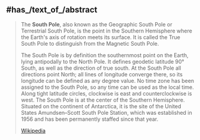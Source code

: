 ﻿---
has_id_wikidata: Q933
instance_of: "[[_Standards/WikiData/WD~geographical_pole,183273]]"
partially_coincident_with: "[[_Standards/WikiData/WD~Amundsen–Scott_South_Pole_Station,243307]]"
different_from:
- "[[_Standards/WikiData/WD~South_Magnetic_Pole,1043682]]"
- "[[_Standards/WikiData/WD~south_geomagnetic_pole,63245219]]"
part_of: "[[_Standards/WikiData/WD~Earth's_poles,3907660]]"
located_in_time_zone:
- '[[_Standards/WikiData/WD~Antarctica_South_Pole,4771024]]'
Köppen_climate_classification: "[[_Standards/WikiData/WD~ice_cap_climate,5985406]]"
said_to_be_the_same_as: "[[_Standards/WikiData/WD~Geographic_South_Pole,13135825]]"
described_by_source:
- "[[_Standards/WikiData/WD~Great_Soviet_Encyclopedia_(1926–1947),20078554]]"
- "[[_Standards/WikiData/WD~Small_Soviet_Encyclopedia,66386517]]"
- "[[_Standards/WikiData/WD~Armenian_Soviet_Encyclopedia,_vol._6,124737633]]"
located_in_the_administrative_territorial_entity: "[[_Standards/WikiData/WD~Antarctic_Treaty_area,21590062]]"
hashtag:
- Southpole
coordinate_location: "Point(0.0 -90.0)"
named_after: '[[_Standards/WikiData/WD~south,667]]'
discoverer_or_inventor:
- "[[_Standards/WikiData/WD~Roald_Amundsen,926]]"
opposite_of: "[[_Standards/WikiData/WD~North_Pole,934]]"
continent: '[[_Standards/WikiData/WD~Antarctica,51]]'
Commons_gallery: "South Pole"
Commons_category: "South Pole"
locator_map_image: "http://commons.wikimedia.org/wiki/Special:FilePath/Pole-south.gif"
image: "http://commons.wikimedia.org/wiki/Special:FilePath/Geographic%20Southpole%20crop.jpg"
pronunciation_audio: "http://commons.wikimedia.org/wiki/Special:FilePath/LL-Q58635%20%28pan%29-Gaurav%20Jhammat-%E0%A8%A6%E0%A9%B1%E0%A8%96%E0%A8%A3%E0%A9%80%20%E0%A8%A7%E0%A8%B0%E0%A9%81%E0%A8%B5.wav"
page_banner: "http://commons.wikimedia.org/wiki/Special:FilePath/South%20Pole-banner2.jpg"
time_of_discovery_or_invention: "1911-12-14"
aliases:
- "South Pole"
---

## #has_/text_of_/abstract 

> The **South Pole**, also known as the Geographic South Pole or Terrestrial South Pole, is the point in the Southern Hemisphere where the Earth's axis of rotation meets its surface. It is called the True South Pole to distinguish from the Magnetic South Pole.
>
> The South Pole is by definition the southernmost point on the Earth, lying antipodally to the North Pole. It defines geodetic latitude 90° South, as well as the direction of true south. At the South Pole all directions point North; all lines of longitude converge there, so its longitude can be defined as any degree value. No time zone has been assigned to the South Pole, so any time can be used as the local time. Along tight latitude circles, clockwise is east and counterclockwise is west. The South Pole is at the center of the Southern Hemisphere. Situated on the continent of Antarctica, it is the site of the United States Amundsen–Scott South Pole Station, which was established in 1956 and has been permanently staffed since that year.
>
> [Wikipedia](https://en.wikipedia.org/wiki/South%20Pole) 

